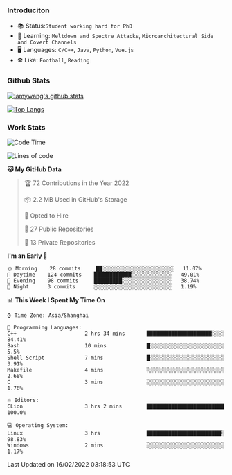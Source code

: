### Introduciton

- 📚 Status:`Student working hard for PhD`
- 🔎 Learning: `Meltdown and Spectre Attacks`, `Microarchitectural Side and Covert Channels`
- 🖥️ Languages: `C/C++`, `Java`, `Python`, `Vue.js`
- ⚽ Like: `Football`, `Reading`

### Github Stats

[![iamywang's github stats](https://github-readme-stats.vercel.app/api?username=iamywang&count_private=true&show_icons=true)]()

[![Top Langs](https://github-readme-stats.vercel.app/api/top-langs/?username=iamywang&layout=compact)]()

### Work Stats

<!--START_SECTION:waka-->
![Code Time](http://img.shields.io/badge/Code%20Time-102%20hrs%2017%20mins-blue)

![Lines of code](https://img.shields.io/badge/From%20Hello%20World%20I%27ve%20Written-534%20Thousand%20lines%20of%20code-blue)

**🐱 My GitHub Data** 

> 🏆 72 Contributions in the Year 2022
 > 
> 📦 2.2 MB Used in GitHub's Storage 
 > 
> 💼 Opted to Hire
 > 
> 📜 27 Public Repositories 
 > 
> 🔑 13 Private Repositories  
 > 
**I'm an Early 🐤** 

```text
🌞 Morning    28 commits     ██░░░░░░░░░░░░░░░░░░░░░░░   11.07% 
🌆 Daytime    124 commits    ████████████░░░░░░░░░░░░░   49.01% 
🌃 Evening    98 commits     █████████░░░░░░░░░░░░░░░░   38.74% 
🌙 Night      3 commits      ░░░░░░░░░░░░░░░░░░░░░░░░░   1.19%

```


📊 **This Week I Spent My Time On** 

```text
⌚︎ Time Zone: Asia/Shanghai

💬 Programming Languages: 
C++                      2 hrs 34 mins       █████████████████████░░░░   84.41% 
Bash                     10 mins             █░░░░░░░░░░░░░░░░░░░░░░░░   5.5% 
Shell Script             7 mins              █░░░░░░░░░░░░░░░░░░░░░░░░   3.91% 
Makefile                 4 mins              ░░░░░░░░░░░░░░░░░░░░░░░░░   2.68% 
C                        3 mins              ░░░░░░░░░░░░░░░░░░░░░░░░░   1.76%

🔥 Editors: 
CLion                    3 hrs 2 mins        █████████████████████████   100.0%

💻 Operating System: 
Linux                    3 hrs               ████████████████████████░   98.83% 
Windows                  2 mins              ░░░░░░░░░░░░░░░░░░░░░░░░░   1.17%

```


 Last Updated on 16/02/2022 03:18:53 UTC
<!--END_SECTION:waka-->
